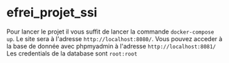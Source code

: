 # efrei_projet_ssi

Pour lancer le projet il vous suffit de lancer la commande `docker-compose up`.
Le site sera à l'adresse `http://localhost:8080/`.
Vous pouvez acceder à la base de donnée avec phpmyadmin à l'adresse `http://localhost:8081/`
Les credentials de la database sont `root:root`
